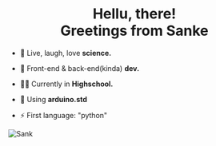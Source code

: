 
<h1 align="center">Hellu, there! <br> Greetings from Sanke</h1>




- 🔭 Live, laugh, love **science.**

- 🤖 Front-end & back-end(kinda) **dev.**

- 🙋‍♂️ Currently in **Highschool.**

- 🙈 Using **arduino.std**

- ⚡ First language: "python"


<p><img align="left" src="https://github-readme-stats.vercel.app/api?username=Sank34" alt="Sank" /></p>
